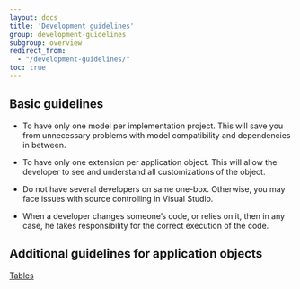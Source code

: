 ```yaml
---
layout: docs
title: 'Development guidelines'
group: development-guidelines
subgroup: overview
redirect_from:
  - "/development-guidelines/"
toc: true
---
```


## Basic guidelines

- To have only one model per implementation project. This will save you from unnecessary problems with model compatibility and dependencies in between.

- To have only one extension per application object. This will allow the developer to see and understand all customizations of the object.

- Do not have several developers on same one-box. Otherwise, you may face issues with source controlling in Visual Studio.

- When a developer changes someone’s code, or relies on it, then in any case, he takes responsibility for the correct execution of the code.


## Additional guidelines for application objects

[Tables](/development-guidelines/tables)
